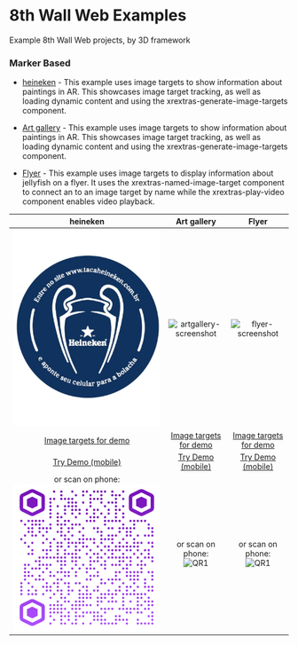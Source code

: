# 8th Wall Web Examples

Example 8th Wall Web projects, by 3D framework

### Marker Based

* [heineken](https://github.com/EdwardFornieles/web/tree/master/examples/aframe/heineken) - This example uses image targets to show information about paintings in AR. This showcases image target tracking, as well as loading dynamic content and using the xrextras-generate-image-targets component.

* [Art gallery](https://github.com/EdwardFornieles/web/tree/master/examples/aframe/artgallery) - This example uses image targets to show information about paintings in AR. This showcases image target tracking, as well as loading dynamic content and using the xrextras-generate-image-targets component.
* [Flyer](https://github.com/EdwardFornieles/web/tree/master/examples/aframe/flyer) - This example uses image targets to display information about jellyfish on a flyer. It uses the xrextras-named-image-target component to connect an <a-entity> to an image target by name while the xrextras-play-video component enables video playback. 

| heineken | Art gallery | Flyer
| :----------: | :----------: | :----------: |
| ![heineken-screenshot](./images/screenshot-heineken.jpg) | ![artgallery-screenshot](./images/screenshot-artgallery.jpg) | ![flyer-screenshot](./images/screenshot-flyer.jpg)
| [Image targets for demo](./examples/aframe/heineken/heineken.jpg) | [Image targets for demo](./examples/aframe/artgallery/gallery.jpg) | [Image targets for demo](./examples/aframe/flyer/flyer.jpg)
| [Try Demo (mobile)](https://edwardfornieles.github.io/web/examples/aframe/heineken/index.html) | [Try Demo (mobile)](https://apps.8thwall.com/8thWall/aframe_artgallery) | [Try Demo (mobile)](https://apps.8thwall.com/8thWall/aframe_flyer)
| or scan on phone:<br> ![QR1](./images/qr-heineken.png) | or scan on phone:<br> ![QR1](./images/qr-artgallery.png) | or scan on phone:<br> ![QR1](./images/qr-flyer.png)
